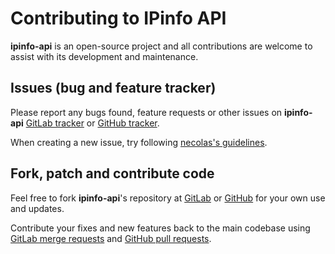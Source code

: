 # Contributing to IPinfo API

**ipinfo-api** is an open-source project and all contributions are welcome to assist with its
development and maintenance.

## Issues (bug and feature tracker)

Please report any bugs found, feature requests or other issues on
**ipinfo-api** [GitLab tracker][gitlab-issues]
or [GitHub tracker][github-issues].

When creating a new issue, try following [necolas's guidelines][issue-guidelines].

## Fork, patch and contribute code

Feel free to fork **ipinfo-api**'s repository at [GitLab][bot-gitlab]
or [GitHub][bot-github] for your own use and updates.

Contribute your fixes and new features back to the main codebase using
[GitLab merge requests][gitlab-merge-requests]
and [GitHub pull requests][github-pull-requests].

[gitlab-issues]: https://gitlab.com/bot-by/ipinfo-api/-/issues
[github-issues]: https://github.com/bot-by/ipinfo-api/issues
[issue-guidelines]: http://github.com/necolas/issue-guidelines/#readme
[bot-gitlab]: https://gitlab.com/bot-by/ipinfo-api/
[bot-github]: https://github.com/bot-by/ipinfo-api/
[gitlab-merge-requests]: https://docs.gitlab.com/ee/user/project/merge_requests/creating_merge_requests.html
[github-pull-requests]: https://docs.github.com/en/github/collaborating-with-pull-requests/proposing-changes-to-your-work-with-pull-requests/creating-a-pull-request
